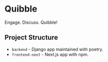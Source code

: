 # Quibble
Engage. Discuss. Quibble!

## Project Structure

- `backend` - Django app maintained with poetry.
- `frontend-next` - Next.js app with npm.
